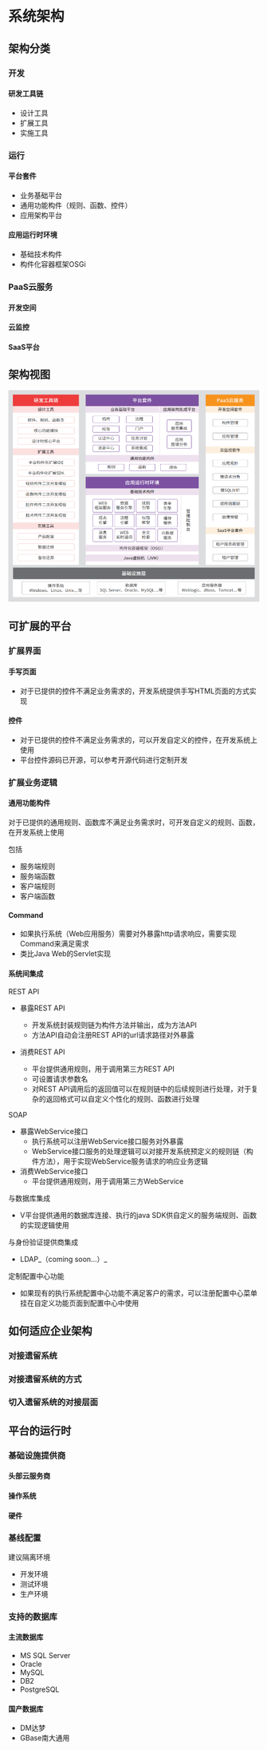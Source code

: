 # 系统架构

## 架构分类

### 开发

#### 研发工具链

* 设计工具
* 扩展工具
* 实施工具

### 运行

#### 平台套件

* 业务基础平台
* 通用功能构件（规则、函数、控件）
* 应用架构平台

#### 应用运行时环境

* 基础技术构件
* 构件化容器框架OSGi

### PaaS云服务

#### 开发空间

#### 云监控

#### SaaS平台

## 架构视图

![V-DevSuite&#x67B6;&#x6784;&#x89C6;&#x56FE;](../../.gitbook/assets/image%20%2880%29.png)

## 可扩展的平台

### 扩展界面

#### 手写页面

* 对于已提供的控件不满足业务需求的，开发系统提供手写HTML页面的方式实现

#### 控件

* 对于已提供的控件不满足业务需求的，可以开发自定义的控件，在开发系统上使用
* 平台控件源码已开源，可以参考开源代码进行定制开发

### 扩展业务逻辑

#### 通用功能构件

对于已提供的通用规则、函数库不满足业务需求时，可开发自定义的规则、函数，在开发系统上使用

包括

* 服务端规则 
* 服务端函数 
* 客户端规则 
* 客户端函数

#### Command

* 如果执行系统（Web应用服务）需要对外暴露http请求响应，需要实现Command来满足需求
* 类比Java Web的Servlet实现

#### 系统间集成

REST API

* 暴露REST API
  * 开发系统封装规则链为构件方法并输出，成为方法API
  * 方法API自动会注册REST API的url请求路径对外暴露
* 消费REST API

  * 平台提供通用规则，用于调用第三方REST API
  * 可设置请求参数名
  * 对REST API调用后的返回值可以在规则链中的后续规则进行处理，对于复杂的返回格式可以自定义个性化的规则、函数进行处理

SOAP

* 暴露WebService接口
  * 执行系统可以注册WebService接口服务对外暴露
  * WebService接口服务的处理逻辑可以对接开发系统预定义的规则链（构件方法），用于实现WebService服务请求的响应业务逻辑
* 消费WebService接口
  * 平台提供通用规则，用于调用第三方WebService

与数据库集成

* V平台提供通用的数据库连接、执行的java SDK供自定义的服务端规则、函数的实现逻辑使用

与身份验证提供商集成

* LDAP_（coming soon...）_

定制配置中心功能

* 如果现有的执行系统配置中心功能不满足客户的需求，可以注册配置中心菜单挂在自定义功能页面到配置中心中使用

## 如何适应企业架构

### 对接遗留系统 

### 对接遗留系统的方式 

### 切入遗留系统的对接层面

## 平台的运行时

### 基础设施提供商

#### 头部云服务商

#### 操作系统

#### 硬件

### 基线配置

建议隔离环境

* 开发环境 
* 测试环境 
* 生产环境

### 支持的数据库

#### 主流数据库

* MS SQL Server 
* Oracle 
* MySQL 
* DB2 
* PostgreSQL

#### 国产数据库

* DM达梦
* GBase南大通用

